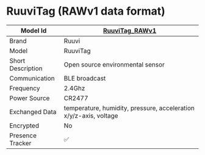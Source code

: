 # RuuviTag (RAWv1 data format)

|Model Id|[RuuviTag_RAWv1](https://github.com/theengs/decoder/blob/development/src/devices/RuuviTag_RAWv1_json.h)|
|-|-|
|Brand|Ruuvi|
|Model|RuuviTag|
|Short Description| Open source environmental sensor|
|Communication|BLE broadcast|
|Frequency|2.4Ghz|
|Power Source|CR2477|
|Exchanged Data|temperature, humidity, pressure, acceleration x/y/z-axis, voltage|
|Encrypted|No|
|Presence Tracker|&#9989;|
